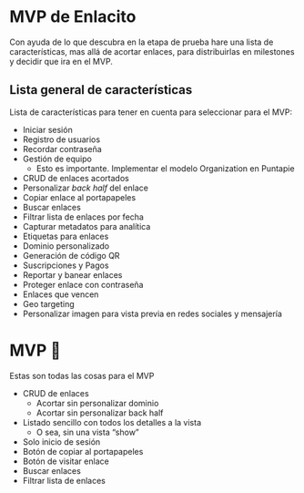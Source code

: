 # MVP de Enlacito

Con ayuda de lo que descubra en la etapa de prueba hare una lista de características, mas allá de acortar enlaces, para distribuirlas en milestones y decidir que ira en el MVP.

## Lista general de características

Lista de características para tener en cuenta para seleccionar para el MVP:

- Iniciar sesión
- Registro de usuarios
- Recordar contraseña
- Gestión de equipo
	- Esto es importante. Implementar el modelo Organization en Puntapie
- CRUD de enlaces acortados
- Personalizar _back half_ del enlace
- Copiar enlace al portapapeles
- Buscar enlaces
- Filtrar lista de enlaces por fecha
- Capturar metadatos para analítica
- Etiquetas para enlaces
- Dominio personalizado
- Generación de código QR
- Suscripciones y Pagos
- Reportar y banear enlaces
- Proteger enlace con contraseña
- Enlaces que vencen
- Geo targeting
- Personalizar imagen para vista previa en redes sociales y mensajería

# MVP 🌟

Estas son todas las cosas para el MVP

- CRUD de enlaces
	- Acortar sin personalizar dominio
	- Acortar sin personalizar back half
- Listado sencillo con todos los detalles a la vista
    - O sea, sin una vista “show”
- Solo inicio de sesión
- Botón de copiar al portapapeles
- Botón de visitar enlace
- Buscar enlaces
- Filtrar lista de enlaces
